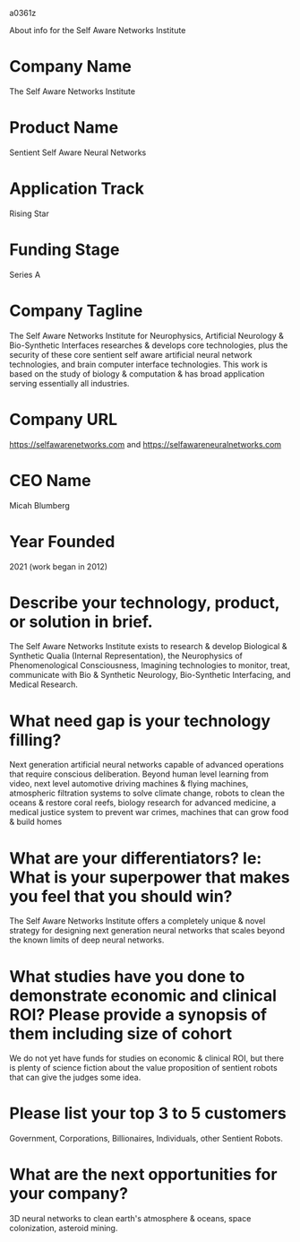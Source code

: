 a0361z

About info for the Self Aware Networks Institute

# Company Name

The Self Aware Networks Institute

# Product Name

Sentient Self Aware Neural Networks 

# Application Track

Rising Star

# Funding Stage

Series A

# Company Tagline 

The Self Aware Networks Institute for Neurophysics, Artificial Neurology & Bio-Synthetic Interfaces researches & develops core technologies, plus the security of these core sentient self aware artificial neural network technologies, and brain computer interface technologies. This work is based on the study of biology & computation & has broad application serving essentially all industries.

# Company URL

https://selfawarenetworks.com and https://selfawareneuralnetworks.com

# CEO Name

Micah Blumberg

# Year Founded

2021 (work began in 2012)

# Describe your technology, product, or solution in brief.

The Self Aware Networks Institute exists to research & develop Biological & Synthetic Qualia (Internal Representation), the Neurophysics of Phenomenological Consciousness, Imagining technologies to monitor, treat, communicate with Bio & Synthetic Neurology, Bio-Synthetic Interfacing, and Medical Research.

# What need gap is your technology filling?

Next generation artificial neural networks capable of advanced operations that require conscious deliberation. Beyond human level learning from video, next level automotive driving machines & flying machines, atmospheric filtration systems to solve climate change, robots to clean the oceans & restore coral reefs, biology research for advanced medicine, a medical justice system to prevent war crimes, machines that can grow food & build homes

# What are your differentiators? Ie: What is your superpower that makes you feel that you should win?

The Self Aware Networks Institute offers a completely unique & novel strategy for designing next generation neural networks that scales beyond the known limits of deep neural networks.

# What studies have you done to demonstrate economic and clinical ROI? Please provide a synopsis of them including size of cohort

We do not yet have funds for studies on economic & clinical ROI, but there is plenty of science fiction about the value proposition of sentient robots that can give the judges some idea.

# Please list your top 3 to 5 customers

Government, Corporations, Billionaires, Individuals, other Sentient Robots.

# What are the next opportunities for your company?

3D neural networks to clean earth's atmosphere & oceans, space colonization, asteroid mining.
